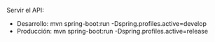 Servir el API:
- Desarrollo: mvn spring-boot:run -Dspring.profiles.active=develop
- Producción: mvn spring-boot:run -Dspring.profiles.active=release

